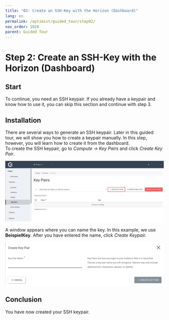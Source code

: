 ```yaml
---
title: "02: Create an SSH-Key with the Horizon (Dashboard)"
lang: en
permalink: /optimist/guided_tour/step02/
nav_order: 1020
parent: Guided Tour
---
```


# Step 2: Create an SSH-Key with the Horizon (Dashboard)

## Start

To continue, you need an SSH keypair. If you already have a keypair and know
how to use it, you can skip this section and continue with step 3.

## Installation

There are several ways to generate an SSH keypair. Later in this guided tour, we will show you how to create a
keypair manually. In this step, however, you will learn how to create it from the dashboard.\
To create the SSH keypair, go to *Compute -\> Key Pairs* and
click *Create Key Pair*.

![](attachments/13536100.png)

A window appears where you can name the key. In this example, we
use **BeispielKey**. After you have entered the name, click *Create Keypair.*

![](attachments/13536101.png)

## Conclusion

You have now created your SSH keypair.

